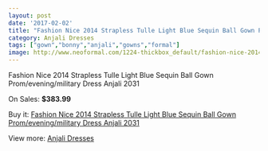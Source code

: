 ```yaml
---
layout: post
date: '2017-02-02'
title: "Fashion Nice 2014 Strapless Tulle Light Blue Sequin Ball Gown Prom/evening/military Dress Anjali 2031"
category: Anjali Dresses
tags: ["gown","bonny","anjali","gowns","formal"]
image: http://www.neoformal.com/1224-thickbox_default/fashion-nice-2014-strapless-tulle-light-blue-sequin-ball-gown-prom-evening-military-dress-anjali-2031.jpg
---
```

Fashion Nice 2014 Strapless Tulle Light Blue Sequin Ball Gown Prom/evening/military Dress Anjali 2031

On Sales: **$383.99**
<a href="https://www.neoformal.com/en/anjali-dresses/448-fashion-nice-2014-strapless-tulle-light-blue-sequin-ball-gown-prom-evening-military-dress-anjali-2031.html"><amp-img layout="responsive" width="600" height="600" src="//www.neoformal.com/1224-thickbox_default/fashion-nice-2014-strapless-tulle-light-blue-sequin-ball-gown-prom-evening-military-dress-anjali-2031.jpg" alt="Fashion Nice 2014 Strapless Tulle Light Blue Sequin Ball Gown Prom/evening/military Dress Anjali 2031 0" /></a>
<a href="https://www.neoformal.com/en/anjali-dresses/448-fashion-nice-2014-strapless-tulle-light-blue-sequin-ball-gown-prom-evening-military-dress-anjali-2031.html"><amp-img layout="responsive" width="600" height="600" src="//www.neoformal.com/1225-thickbox_default/fashion-nice-2014-strapless-tulle-light-blue-sequin-ball-gown-prom-evening-military-dress-anjali-2031.jpg" alt="Fashion Nice 2014 Strapless Tulle Light Blue Sequin Ball Gown Prom/evening/military Dress Anjali 2031 1" /></a>
<a href="https://www.neoformal.com/en/anjali-dresses/448-fashion-nice-2014-strapless-tulle-light-blue-sequin-ball-gown-prom-evening-military-dress-anjali-2031.html"><amp-img layout="responsive" width="600" height="600" src="//www.neoformal.com/1226-thickbox_default/fashion-nice-2014-strapless-tulle-light-blue-sequin-ball-gown-prom-evening-military-dress-anjali-2031.jpg" alt="Fashion Nice 2014 Strapless Tulle Light Blue Sequin Ball Gown Prom/evening/military Dress Anjali 2031 2" /></a>
<a href="https://www.neoformal.com/en/anjali-dresses/448-fashion-nice-2014-strapless-tulle-light-blue-sequin-ball-gown-prom-evening-military-dress-anjali-2031.html"><amp-img layout="responsive" width="600" height="600" src="//www.neoformal.com/1227-thickbox_default/fashion-nice-2014-strapless-tulle-light-blue-sequin-ball-gown-prom-evening-military-dress-anjali-2031.jpg" alt="Fashion Nice 2014 Strapless Tulle Light Blue Sequin Ball Gown Prom/evening/military Dress Anjali 2031 3" /></a>

Buy it: [Fashion Nice 2014 Strapless Tulle Light Blue Sequin Ball Gown Prom/evening/military Dress Anjali 2031](https://www.neoformal.com/en/anjali-dresses/448-fashion-nice-2014-strapless-tulle-light-blue-sequin-ball-gown-prom-evening-military-dress-anjali-2031.html "Fashion Nice 2014 Strapless Tulle Light Blue Sequin Ball Gown Prom/evening/military Dress Anjali 2031")

View more: [Anjali Dresses](https://www.neoformal.com/en/4-anjali-dresses "Anjali Dresses")